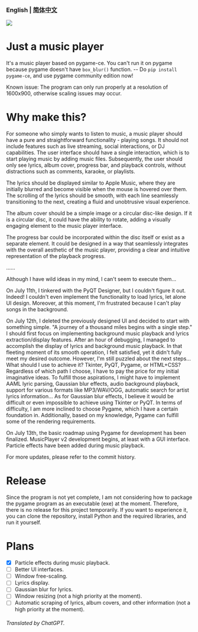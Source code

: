 ### English | [简体中文](/readme-zh_cn.md)

![](https://socialify.git.ci/Doushabao233/MusicPlayer/image?description=1&descriptionEditable=I%20want%20to%20write%20a%20music%20player.&font=Inter&language=1&name=1&owner=1&pattern=Diagonal%20Stripes&theme=Auto)

# Just a music player

It's a music player based on pygame-ce. You can't run it on pygame because pygame doesn't have `box_blur()` function. -- Do `pip install pygame-ce`, and use pygame community edition now!

Known issue: The program can only run properly at a resolution of 1600x900, otherwise scaling issues may occur.

# Why make this?

For someone who simply wants to listen to music, a music player should have a pure and straightforward functionality - playing songs. It should not include features such as live streaming, social interactions, or DJ capabilities. The user interface should have a single interaction, which is to start playing music by adding music files. Subsequently, the user should only see lyrics, album cover, progress bar, and playback controls, without distractions such as comments, karaoke, or playlists.

The lyrics should be displayed similar to Apple Music, where they are initially blurred and become visible when the mouse is hovered over them. The scrolling of the lyrics should be smooth, with each line seamlessly transitioning to the next, creating a fluid and unobtrusive visual experience.

The album cover should be a simple image or a circular disc-like design. If it is a circular disc, it could have the ability to rotate, adding a visually engaging element to the music player interface.

The progress bar could be incorporated within the disc itself or exist as a separate element. It could be designed in a way that seamlessly integrates with the overall aesthetic of the music player, providing a clear and intuitive representation of the playback progress.

......

Although I have wild ideas in my mind, I can't seem to execute them...

On July 11th, I tinkered with the PyQT Designer, but I couldn't figure it out. Indeed! I couldn't even implement the functionality to load lyrics, let alone UI design. Moreover, at this moment, I'm frustrated because I can't play songs in the background.

On July 12th, I deleted the previously designed UI and decided to start with something simple. "A journey of a thousand miles begins with a single step." I should first focus on implementing background music playback and lyrics extraction/display features. After an hour of debugging, I managed to accomplish the display of lyrics and background music playback. In that fleeting moment of its smooth operation, I felt satisfied, yet it didn't fully meet my desired outcome. However, I'm still puzzled about the next steps... What should I use to achieve it? Tkinter, PyQT, Pygame, or HTML+CSS? Regardless of which path I choose, I have to pay the price for my initial imaginative ideas. To fulfill those aspirations, I might have to implement AAML lyric parsing, Gaussian blur effects, audio background playback, support for various formats like MP3/WAV/OGG, automatic search for artist lyrics information... As for Gaussian blur effects, I believe it would be difficult or even impossible to achieve using Tkinter or PyQT. In terms of difficulty, I am more inclined to choose Pygame, which I have a certain foundation in. Additionally, based on my knowledge, Pygame can fulfill some of the rendering requirements.

On July 13th, the basic roadmap using Pygame for development has been finalized. MusicPlayer v2 development begins, at least with a GUI interface. Particle effects have been added during music playback.

For more updates, please refer to the commit history.

# Release

Since the program is not yet complete, I am not considering how to package the pygame program as an executable (exe) at the moment. Therefore, there is no release for this project temporarily. If you want to experience it, you can clone the repository, install Python and the required libraries, and run it yourself.

# Plans

- [X] Particle effects during music playback.
- [ ] Better UI interfaces.
- [ ] Window free-scaling.
- [ ] Lyrics display.
- [ ] Gaussian blur for lyrics.
- [ ] Window resizing (not a high priority at the moment).
- [ ] Automatic scraping of lyrics, album covers, and other information (not a high priority at the moment).

###### Translated by ChatGPT.
